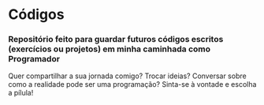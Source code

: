 # Códigos

### Repositório feito para guardar futuros códigos escritos (exercícios ou projetos) em minha caminhada como Programador

Quer compartilhar a sua jornada comigo? Trocar ideias? Conversar sobre como a realidade pode ser uma programação? Sinta-se à vontade e escolha a pílula!
